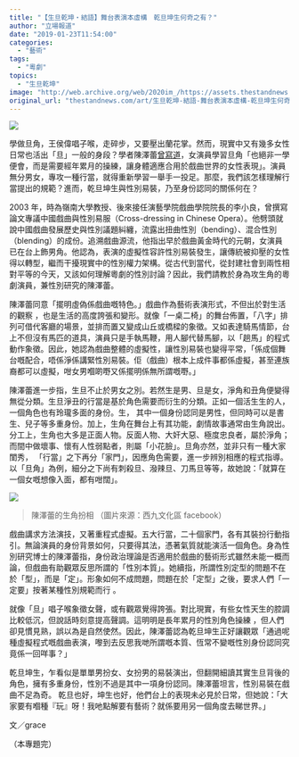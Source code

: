```yaml
---
title: "【生旦乾坤・結語】舞台表演本虛構　乾旦坤生何奇之有？"
author: "立場報道"
date: "2019-01-23T11:54:00"
categories:
  - "藝術"
tags:
  - "粵劇"
topics:
  - "生旦乾坤"
image: "http://web.archive.org/web/2020im_/https://assets.thestandnews.com/media/photos/drama-03_xUqLq.png"
original_url: "thestandnews.com/art/生旦乾坤-結語-舞台表演本虛構-乾旦坤生何奇之有"
---
```

![](http://web.archive.org/web/2020im_/https://assets.thestandnews.com/media/photos/drama-03_xUqLq.png)

學做旦角，王侯偉唱子喉，走碎步，又要壓出蘭花掌。然而，現實中又有幾多女性日常也活出「旦」一般的身段？學者陳澤蕾[曾寫道](http://web.archive.org/web/20210929080333/http://www.womenresources.org/archives/15795)，女演員學習旦角「也絕非一學便會，而是需要經年累月的操練，讓身體適應合用於戲曲世界的女性表現」。演員無分男女，專攻一種行當，就得重新學習一舉手一投足。那麼，我們該怎樣理解行當提出的規範？進而，乾旦坤生與性別易裝，乃至身份認同的關係何在？

2003 年，時為嶺南大學教授、後來接任演藝學院戲曲學院院長的李小良，曾撰寫論文專議中國戲曲與性別易服（Cross-dressing in Chinese Opera）。他劈頭就說中國戲曲發展歷史與性別議題糾纏，流露出扭曲性別（bending）、混合性別（blending）的成份。追溯戲曲源流，他指出早於戲曲黃金時代的元朝，女演員已在台上飾男角。他認為，表演的虛擬性容許性別易裝發生，讓傳統被抑壓的女性得以轉型，繼而干擾現實中的性別權力架構。從古代到當代，從封建社會到兩性相對平等的今天，又該如何理解粵劇的性別討論？因此，我們請教於身為攻生角的粵劇演員，兼性別研究的陳澤蕾。

陳澤蕾同意「擺明虛偽係戲曲嘅特色。」戲曲作為藝術表演形式，不但出於對生活的觀察 ，也是生活的高度誇張和變形。就像「一桌二椅」的舞台佈置，「八字」排列可借代客廳的場景，並排而置又變成山丘或橋樑的象徵。又如表達騎馬情節，台上不但沒有馬匹的道具，演員只是手執馬鞭，用人腳代替馬腳，以「趟馬」的程式動作象徵。因此，她認為戲曲整體的虛擬性，讓性別易裝也變得平常，「係成個舞台嘅配合，唔係淨係講緊性別易裝。佢（戲曲）根本上成件事都係虛擬，甚至連族裔都可以虛擬，咁女男嗰啲嘢又係擺明係無所謂嘅嘢。」

陳澤蕾進一步指，生旦不止於男女之別。若然生是男、旦是女，淨角和丑角便變得無從分類。生旦淨丑的行當是基於角色需要而衍生的分類。正如一個活生生的人，一個角色也有玲瓏多面的身份。生， 其中一個身份認同是男性，但同時可以是書生、兒子等多重身份。加上，生角在舞台上有其功能，劇情故事通常由生角說出。分工上，生角也大多是正面人物。反面人物、大奸大惡、極度忠良者，屬於淨角；而間中做壞事、懷有人性弱點者，則屬「小花臉」。旦角亦然，並非只有一種大家閨秀， 「行當」之下再分「家門」，因應角色需要，進一步辨別相應的程式指導。以「旦角」為例，細分之下尚有刺殺旦、潑辣旦、刀馬旦等等，故她說：「就算在一個女嘅想像入面，都有咁闊」。

![](http://web.archive.org/web/2020im_/https://assets.thestandnews.com/media/photos/E999B3E6BEA4E895BE_FgmOD.jpg)
> 陳澤蕾的生角扮相 （圖片來源：西九文化區 facebook）

戲曲講求方法演技，又著重程式虛擬。五大行當，二十個家門，各有其裝扮行動指引。無論演員的身份背景如何，只要得其法，憑著氣質就能演活一個角色。身為性別研究博士的陳澤蕾指，身份政治理論是否適用於戲曲的藝術形式雖然未能一概而論，但戲曲有助觀眾反思所謂的「性別本質」。她續指，所謂性別定型的問題不在於「型」，而是「定」。形象如何不成問題，問題在於「定型」之後，要求人們「一定要」按著某種性別規範而行 。

就像「旦」唱子喉象徵女聲，或有觀眾覺得誇張。對比現實，有些女性天生的腔調比較低沉，但說話時刻意提高聲調。這明明是長年累月的性別角色操練 ，但人們卻見慣見熟，誤以為是自然使然。因此，陳澤蕾認為乾旦坤生正好讓觀眾「通過呢種虛擬程式嘅戲曲表演，嚟到去反思我哋所謂嘅本質、恆常不變嘅性別身份認同究竟係一回咩事？」

乾旦坤生，乍看似是單單男扮女、女扮男的易裝演出，但翻開細讀其實生旦背後的角色，擁有多重身份，性別不過是其中一項身份認同。陳澤蕾坦言，性別易裝在戲曲不足為奇。 乾旦也好，坤生也好，他們台上的表現未必見於日常，但她說：「大家要有嗰種『玩』呀！我吔點解要有藝術？就係要用另一個角度去睇世界。」

文／grace

（本專題完）